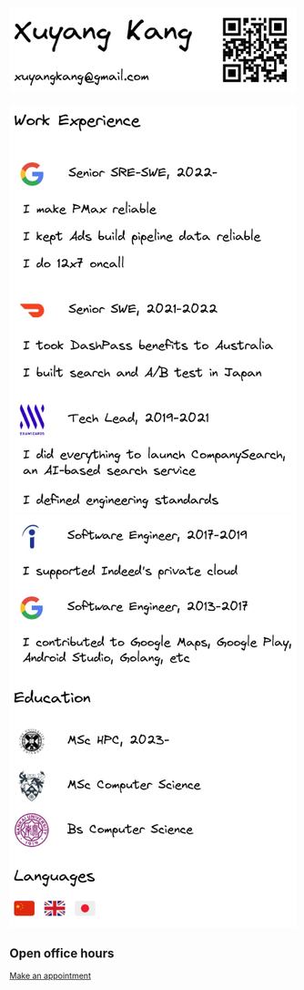 ![](header.png)
===
![](left_v2.png) ![](right.png)

## Open office hours
[Make an appointment](https://calendar.app.google/Qxk63uBCAb8F4Tg28)
